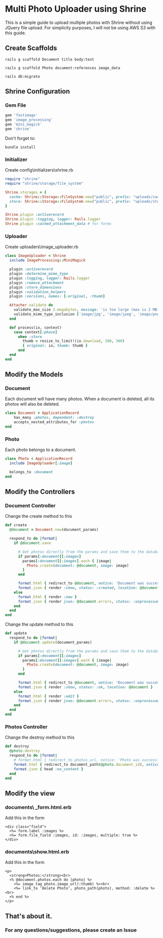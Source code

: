 # Multi Photo Uploader using Shrine

This is a simple guide to upload multiple photos with Shrine without using JQuery file upload.
For simplicity purposes, I will not be using AWS S3 with this guide.


## Create Scaffolds
```
rails g scaffold Document title body:text
```
```
rails g scaffold Photo document:references image_data
```
```
rails db:migrate
```

## Shrine Configuration

### Gem File
```ruby
gem 'fastimage'
gem 'image_processing'
gem 'mini_magick'
gem 'shrine'
```
Don't forget to:
```
bundle install
```

### Initializer
Create config\initializers\shrine.rb
```ruby
require "shrine"
require "shrine/storage/file_system"

Shrine.storages = {
  cache: Shrine::Storage::FileSystem.new("public", prefix: "uploads/cache"), # temporary
  store: Shrine::Storage::FileSystem.new("public", prefix: "uploads/store"), # permanent
}

Shrine.plugin :activerecord
Shrine.plugin :logging, logger: Rails.logger
Shrine.plugin :cached_attachment_data # for forms
```

### Uploader
Create uploaders\image_uploader.rb
```ruby
class ImageUploader < Shrine
  include ImageProcessing::MiniMagick

  plugin :activerecord
  plugin :determine_mime_type
  plugin :logging, logger: Rails.logger
  plugin :remove_attachment
  plugin :store_dimensions
  plugin :validation_helpers
  plugin :versions, names: [:original, :thumb]

  Attacher.validate do
    validate_max_size 2.megabytes, message: 'is too large (max is 2 MB)'
    validate_mime_type_inclusion ['image/jpg', 'image/jpeg', 'image/png', 'image/gif']
  end

  def process(io, context)
    case context[:phase]
      when :store
        thumb = resize_to_limit!(io.download, 300, 300)
        { original: io, thumb: thumb }
      end
  end
end
```

## Modify the Models

### Document
Each document will have many photos.
When a document is deleted, all its photos will also be deleted.
```ruby
class Document < ApplicationRecord
    has_many :photos, dependent: :destroy    
    accepts_nested_attributes_for :photos
end
```

### Photo
Each photo belongs to a document.
```ruby
class Photo < ApplicationRecord
  include ImageUploader[:image]

  belongs_to :document
end
```
  
## Modify the Controllers

### Document Controller
Change the create method to this
```ruby
def create
  @document = Document.new(document_params)

  respond_to do |format|
    if @document.save

      # Get photos directly from the params and save them to the database one by one
      if params[:document][:images]
        params[:document][:images].each { |image|
          Photo.create(document: @document, image: image)
        }
      end

      format.html { redirect_to @document, notice: 'Document was successfully created.' }
      format.json { render :show, status: :created, location: @document }
    else
      format.html { render :new }
      format.json { render json: @document.errors, status: :unprocessable_entity }
    end
  end
end
```
Change the update method to this
```ruby
def update
  respond_to do |format|
    if @document.update(document_params)

      # Get photos directly from the params and save them to the database one by one
      if params[:document][:images]
        params[:document][:images].each { |image|
          Photo.create(document: @document, image: image)
        }
      end

      format.html { redirect_to @document, notice: 'Document was successfully updated.' }
      format.json { render :show, status: :ok, location: @document }
    else
      format.html { render :edit }
      format.json { render json: @document.errors, status: :unprocessable_entity }
    end
  end
end
```
### Photos Controller
Change the destroy method to this
```ruby
def destroy
  @photo.destroy
  respond_to do |format|
    # format.html { redirect_to photos_url, notice: 'Photo was successfully destroyed.' }
    format.html { redirect_to document_path(@photo.document_id), notice: 'Photo was successfully destroyed.' }
    format.json { head :no_content }
  end
end
```


## Modify the view
### documents\ _form.html.erb
Add this in the form
```
<div class="field">
  <%= form.label :images %>
  <%= form.file_field :images, id: :images, multiple: true %>
</div>
```

### documents\show.html.erb
Add this in the form
```
<p>
  <strong>Photos:</strong><br>
  <% @document.photos.each do |photo| %>
    <%= image_tag photo.image_url(:thumb) %><br>
    <%= link_to 'Delete Photo', photo_path(photo), method: :delete %><br>
  <% end %>
</p>
```

## That's about it.
### For any questions/suggestions, please create an Issue